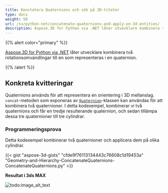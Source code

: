 ```yaml
---
title: Konstatera Quaternions och sök på 3D-titeter
type: docs
weight: 50
url: /sv/python-net/concatenate-quaternions-and-apply-on-3d-entities/
description: Aspose.3D for Python via .NET låter utvecklare kombinera två rotationsomvandlingar till en som representeras i en quaternion.
---
```

{{% alert color="primary" %}} 

[Aspose.3D for Python via .NET](https://www.aspose.com/products/3d) låter utvecklare kombinera två rotationsomvandlingar till en som representeras i en quaternion.

{{% /alert %}} 
##  **Konkreta kvitteringar**
Quaternions används för att representera en orientering i 3D mellanslag. `concat`-metoden som exponeras av [`Quaternion`](https://reference.aspose.com/3d/net/aspose.threed.utilities/quaternion)-klassen kan användas för att kombinera två quaternioner. I detta kodexempel, kombinerar vi två quaternions och får en tredje resulterande quaternion, och sedan tillämpa dessa tre quaternioner till tre cylindrar.
###  **Programmeringsprova**
Detta kodexempel kombinerar två quaternioner och applicera dem på olika cylindrar.

{{< gist "aspose-3d-gists" "cfde9f76113134443c76608c1d19453a" "Geometry-and-Hierarchy-ConcatenateQuaternions-ConcatenateQuaternions.py" >}}


**Resultat i 3ds MAX**

![todo:image_alt_text](concatenate-quaternions-and-apply-on-3d-entities_1.png)
